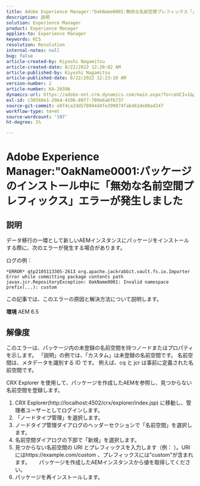 ```yaml
---
title: Adobe Experience Manager:"OakName0001:無効な名前空間プレフィックス「」エラーは、パッケージのインストール中に発生しました。
description: 説明
solution: Experience Manager
product: Experience Manager
applies-to: Experience Manager
keywords: KCS
resolution: Resolution
internal-notes: null
bug: false
article-created-by: Kiyoshi Nagamitsu
article-created-date: 8/22/2022 12:20:02 AM
article-published-by: Kiyoshi Nagamitsu
article-published-date: 8/22/2022 12:23:10 AM
version-number: 2
article-number: KA-20396
dynamics-url: https://adobe-ent.crm.dynamics.com/main.aspx?forceUCI=1&pagetype=entityrecord&etn=knowledgearticle&id=3431d625-b021-ed11-b83e-002248086696
exl-id: c38568e1-2964-4196-80f7-709e6a6f6737
source-git-commit: e8f4ca2dd578944d4fe399074fab461de88ad247
workflow-type: tm+mt
source-wordcount: '197'
ht-degree: 1%

---
```


# Adobe Experience Manager:&quot;OakName0001:パッケージのインストール中に「無効な名前空間プレフィックス」エラーが発生しました

## 説明


データ移行の一環として新しいAEMインスタンスにパッケージをインストールする際に、次のエラーが発生する場合があります。

ログの例：


```
*ERROR* qtp2105113305-2613 org.apache.jackrabbit.vault.fs.io.Importer Error while committing package contents path javax.jcr.RepositoryException: OakName0001: Invalid namespace prefix(...): custom
```




この記事では、このエラーの原因と解決方法について説明します。

<b>環境</b>
AEM 6.5


## 解像度


このエラーは、パッケージ内の未登録の名前空間を持つノードまたはプロパティを示します。
「説明」の例では、「カスタム」は未登録の名前空間です。
名前空間は、メタデータを識別する ID です。 例えば、cq と jcr は事前に定義された名前空間です。

CRX Explorer を使用して、パッケージを作成したAEMを参照し、見つからない名前空間を登録します。

1. CRX Explorer(http://localhost:4502/crx/explorer/index.jsp) に移動し、管理者ユーザーとしてログインします。
2. 「ノードタイプ管理」を選択します。
3. ノードタイプ管理ダイアログのヘッダーセクションで「名前空間」を選択します。
4. 名前空間ダイアログの下部で「新規」を選択します。
5. 見つからない名前空間の URI とプレフィックスを入力します（例： ）。URI にはhttps://example.com/custom 、プレフィックスには&quot;custom&quot;が含まれます。
     パッケージを作成したAEMインスタンスから値を取得してください。
6. パッケージを再インストールします。
